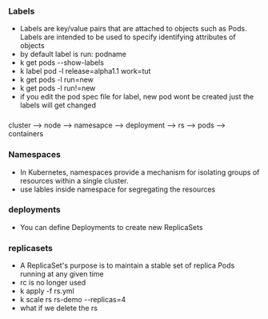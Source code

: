 ### Labels

- Labels are key/value pairs that are attached to objects such as Pods. Labels are intended to be used to specify identifying attributes of objects
- by default label is run: podname
- k get pods --show-labels
- k label pod -l release=alpha1.1 work=tut
- k get pods -l run=new
- k get pods -l run!=new
- if you edit the pod spec file for label, new pod wont be created just the labels will get changed

###
cluster --> node --> namesapce --> deployment --> rs --> pods --> containers

### Namespaces
- In Kubernetes, namespaces provide a mechanism for isolating groups of resources within a single cluster.
- use lables inside namespace for segregating the resources

### deployments
- You can define Deployments to create new ReplicaSets


### replicasets
- A ReplicaSet's purpose is to maintain a stable set of replica Pods running at any given time
- rc is no longer used
- k apply -f rs.yml
- k scale rs rs-demo --replicas=4
- what if we delete the rs 

